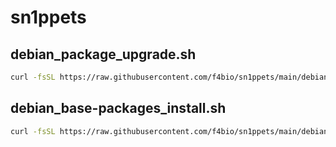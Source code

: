 # sn1ppets

## debian_package_upgrade.sh

```bash
curl -fsSL https://raw.githubusercontent.com/f4bio/sn1ppets/main/debian_package_upgrade.sh | sudo bash
```

## debian_base-packages_install.sh

```bash
curl -fsSL https://raw.githubusercontent.com/f4bio/sn1ppets/main/debian_base-packages_install.sh | sudo bash
```
